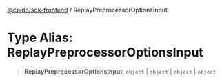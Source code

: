 [@caido/sdk-frontend](../index.md) / ReplayPreprocessorOptionsInput

# Type Alias: ReplayPreprocessorOptionsInput

> **ReplayPreprocessorOptionsInput**: `object` \| `object` \| `object` \| `object`
